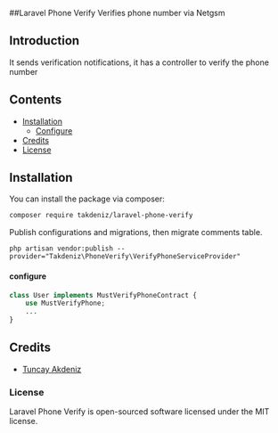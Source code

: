 ##Laravel Phone Verify
Verifies phone number via Netgsm
 
## Introduction
It sends verification notifications, it has a controller to verify the phone number 

## Contents

- [Installation](#installation)
   - [Configure](#configure)
- [Credits](#credits)
- [License](#license)


## Installation

You can install the package via composer:

```bash
composer require takdeniz/laravel-phone-verify
```

Publish configurations and migrations, then migrate comments table.

```
php artisan vendor:publish --provider="Takdeniz\PhoneVerify\VerifyPhoneServiceProvider"
```


#### configure

``` php
class User implements MustVerifyPhoneContract {
    use MustVerifyPhone;
    ...
}
```


## Credits

- [Tuncay Akdeniz](https://github.com/takdeniz)


### License
Laravel Phone Verify is open-sourced software licensed under the MIT license.

